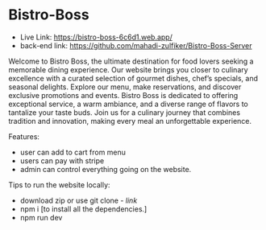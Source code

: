 # Bistro-Boss

- Live Link: https://bistro-boss-6c6d1.web.app/
- back-end link: https://github.com/mahadi-zulfiker/Bistro-Boss-Server

Welcome to Bistro Boss, the ultimate destination for food lovers seeking a memorable dining experience. Our website brings you closer to culinary excellence with a curated selection of gourmet dishes, chef’s specials, and seasonal delights. Explore our menu, make reservations, and discover exclusive promotions and events. Bistro Boss is dedicated to offering exceptional service, a warm ambiance, and a diverse range of flavors to tantalize your taste buds. Join us for a culinary journey that combines tradition and innovation, making every meal an unforgettable experience.

Features: 
- user can add to cart from menu
- users can pay with stripe
- admin can control everything going on the website.

Tips to run the website locally:
- download zip or use git clone - *link*
- npm i [to install all the dependencies.]
- npm run dev
